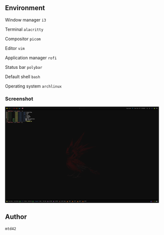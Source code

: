 ## Environment

Window manager `i3`

Terminal `alacritty`

Compositor `picom`

Editor `vim`

Application manager `rofi`

Status bar `polybar`

Default shell `bash`

Operating system `archlinux`

### Screenshot

![screenshot](./screenshot.png)

## Author

 `mtd42`

